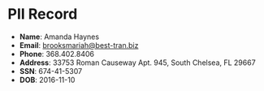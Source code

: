 # PII Record
- **Name**: Amanda Haynes
- **Email**: brooksmariah@best-tran.biz
- **Phone**: 368.402.8406
- **Address**: 33753 Roman Causeway Apt. 945, South Chelsea, FL 29667
- **SSN**: 674-41-5307
- **DOB**: 2016-11-10
